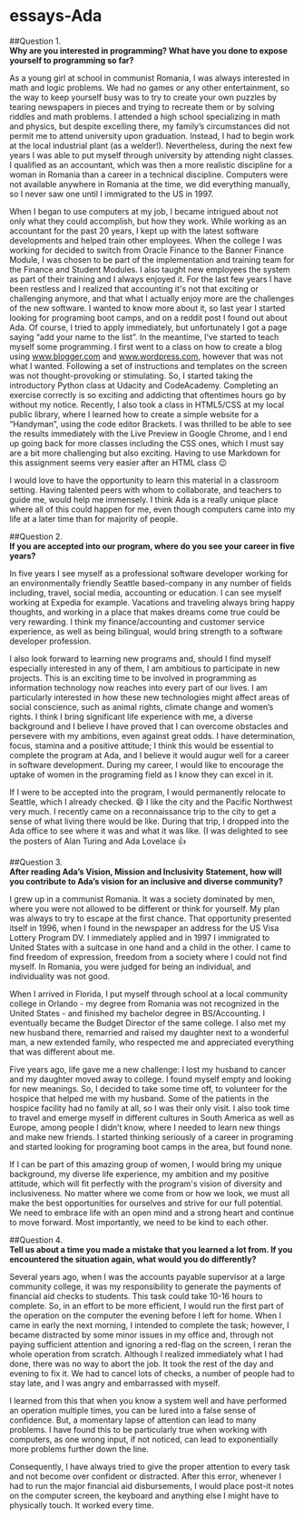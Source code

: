 # essays-Ada

##Question 1.	                  
**Why are you interested in programming? What have you done to expose yourself to programming so far?**        

As a young girl at school in communist Romania, I was always interested in math and logic problems. We had no games or any other entertainment, so the way to keep yourself busy was to try to create your own puzzles by tearing newspapers in pieces and trying to recreate them or by solving riddles and math problems. I attended a high school specializing in math and physics, but despite excelling there, my family’s circumstances did not permit me to attend university upon graduation. Instead, I had to begin work at the local industrial plant (as a welder!). Nevertheless, during the next few years I was able to put myself through university by attending night classes. I qualified as an accountant, which was then a more realistic discipline for a woman in Romania than a career in a technical discipline. Computers were not available anywhere in Romania at the time, we did everything manually, so I never saw one until I immigrated to the US in 1997. 

When I began to use computers at my job, I became intrigued about not only what they could accomplish, but how they work. While working as an accountant for the past 20 years, I kept up with the latest software developments and helped train other employees. When the college I was working for decided to switch from Oracle Finance to the Banner Finance Module, I was chosen to be part of the implementation and training team for the Finance and Student Modules. I also taught new employees the system as part of their training and I always enjoyed it. For the last few years I have been restless and I realized that accounting  it's not that exciting or challenging anymore, and that what I  actually enjoy more are the challenges of the new software. I wanted to know more about it, so last year I started looking for programing boot camps, and on a reddit post I found out about Ada. Of course, I tried to apply immediately, but unfortunately I got a page saying “add your name to the list”. 
In the meantime, I’ve started to teach myself some programming. I first went to a class on how to create a blog using www.blogger.com and www.wordpress.com, however that was not what I wanted. Following a set of instructions and templates on the screen was not thought-provoking or stimulating. So, I started taking the introductory Python class at Udacity and CodeAcademy. Completing an exercise correctly is so exciting and addicting that oftentimes hours go by without my notice. 
Recently, I also took a class in HTML5/CSS at my local public library, where I learned how to create a simple website for a “Handyman”, using the code editor Brackets. I was thrilled to be able to see the results immediately with the Live Preview in Google Chrome, and I end up going back for more classes including the CSS ones, which I must say are a bit more challenging but also exciting. 
Having to use Markdown for this assignment seems very easier after an HTML class :wink:

I would love to have the opportunity to learn this material in a classroom setting. Having talented peers with whom to collaborate, and teachers to guide me, would help me immensely. I think Ada is a really unique place where all of this could happen for me, even though computers came into my life at a later time than for majority of people.

##Question 2.          
**If you are accepted into our program, where do you see your career in five years?**

In five years I see myself as a professional software developer working for an environmentally friendly Seattle based-company in any number of fields including, travel, social media, accounting or education. I can see myself working at Expedia for example. Vacations and traveling always bring happy thoughts, and working in a place that makes dreams come true could be very rewarding. I think my finance/accounting and customer service experience, as well as being bilingual, would bring strength to a software developer profession. 

I also look forward to learning new programs and, should I find myself especially interested in any of them, I am ambitious to participate in new projects. This is an exciting time to be involved in programming as information technology now reaches into every part of our lives. I am particularly interested in how these new technologies might affect areas of social conscience, such as animal rights, climate change and women’s rights. 
I think I bring significant life experience with me, a diverse background and I believe I have proved that I can overcome obstacles and persevere with my ambitions, even against great odds. I have determination, focus, stamina and a positive attitude; I think this would be essential to complete the program at Ada, and I believe it would augur well for a career in software development. During my career, I would like to encourage the uptake of women in the programing field as I know they can excel in it.

If I were to be accepted into the program, I would permanently relocate to Seattle, which I already checked. :smile: I like the city and the Pacific Northwest very much. I recently came on a reconnaissance trip to the city to get a sense of what living there would be like. During that trip, I dropped into the Ada office to see where it was and what it was like. (I was delighted to see the posters of Alan Turing and Ada Lovelace :+1:

##Question 3.           
**After reading Ada’s Vision, Mission and Inclusivity Statement, how will you contribute to Ada’s vision for an inclusive and diverse community?**

I grew up in a communist Romania. It was a society dominated by men, where you were not allowed to be different or think for yourself. My plan was always to try to escape at the first chance. That opportunity presented itself in 1996, when I found in the newspaper an address for the US Visa Lottery Program DV. I immediately applied and in 1997 I immigrated to United States with a suitcase in one hand and a child in the other. I came to find freedom of expression, freedom from a society where I could not find myself. In Romania, you were judged for being an individual, and individuality was not good.
 
When I arrived in Florida, I put myself through school at a local community college in Orlando - my degree from Romania was not recognized in the United States - and finished my bachelor degree in BS/Accounting. I eventually became the Budget Director of the same college. I also met my new husband there, remarried and raised my daughter next to a wonderful man, a new extended family, who respected me and appreciated everything that was different about me.
 
Five years ago, life gave me a new challenge: I lost my husband to cancer and my daughter moved away to college. I found myself empty and looking for new meanings. So, I decided to take some time off, to volunteer for the hospice that helped me with my husband. Some of the patients in the hospice facility had no family at all, so I was their only visit. 
I also took time to travel and emerge myself in different cultures in South America as well as Europe, among people I didn’t know, where I needed to learn new things and make new friends. 
I started thinking seriously of a career in programing and started looking for programing boot camps in the area, but found none.

If I can be part of this amazing group of women, I would bring my unique background, my diverse life experience, my ambition and my positive attitude, which will fit perfectly with the program's vision of diversity and inclusiveness.  No matter where we come from or how we look, we must all make the best opportunities for ourselves and strive for our full potential. We need to embrace life with an open mind and a strong heart and continue to move forward. Most importantly, we need to be kind to each other. 

##Question 4.            
**Tell us about a time you made a mistake that you learned a lot from. If you encountered the situation again, what would you do differently?**

Several years ago, when I was the accounts payable supervisor at a large community college, it was my responsibility to generate the payments of financial aid checks to students. This task could take 10-16 hours to complete. So, in an effort to be more efficient, I would run the first part of the operation on the computer the evening before I left for home. When I came in early the next morning, I intended to complete the task; however, I became distracted by some minor issues in my office and, through not paying sufficient attention and ignoring a red-flag on the screen, I reran the whole operation from scratch. Although I realized immediately what I had done, there was no way to abort the job. It took the rest of the day and evening to fix it. We had to cancel lots of checks, a number of people had to stay late, and I was angry and embarrassed with myself.

I learned from this that when you know a system well and have performed an operation multiple times, you can be lured into a false sense of confidence. But, a momentary lapse of attention can lead to many problems. I have found this to be particularly true when working with computers, as one wrong input, if not noticed, can lead to exponentially more problems further down the line. 

Consequently, I have always tried to give the proper attention to every task and not become over confident or distracted. After this error, whenever I had to run the major financial aid disbursements, I would place post-it notes on the computer screen, the keyboard and anything else I might have to physically touch. It worked every time.




